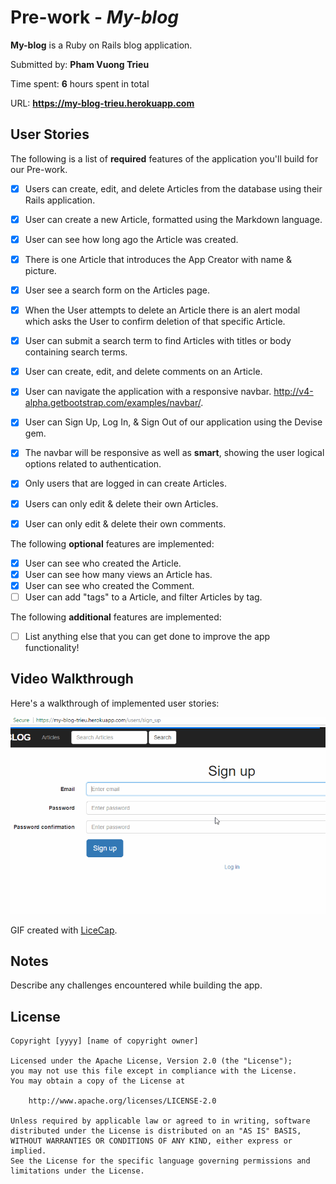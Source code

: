 # Pre-work - *My-blog*


**My-blog** is a Ruby on Rails blog application.

Submitted by: **Pham Vuong Trieu**

Time spent: **6** hours spent in total

URL: **https://my-blog-trieu.herokuapp.com**

## User Stories

The following is a list of **required** features of the application you'll build for our Pre-work.

* [x] Users can create, edit, and delete Articles from the database using their Rails application.
* [x] User can create a new Article, formatted using the Markdown language.
* [x] User can see how long ago the Article was created.
* [x] There is one Article that introduces the App Creator with name & picture.
* [x] User see a search form on the Articles page.
* [x] When the User attempts to delete an Article there is an alert modal which asks the User to confirm deletion of that specific Article.
* [x] User can submit a search term to find Articles with titles or body containing search terms.
* [x] User can create, edit, and delete comments on an Article.
* [x] User can navigate the application with a responsive navbar.
      http://v4-alpha.getbootstrap.com/examples/navbar/.
* [x] User can Sign Up, Log In, & Sign Out of our application using the Devise gem.      
* [x] The navbar will be responsive as well as **smart**, showing the user logical options related to authentication.
* [x] Only users that are logged in can create Articles.
* [x] Users can only edit & delete their own Articles.
* [x] User can only edit & delete their own comments.


The following **optional** features are implemented:

* [x] User can see who created the Article.
* [x] User can see how many views an Article has.
* [x] User can see who created the Comment.
* [ ] User can add "tags" to a Article, and filter Articles by tag.

The following **additional** features are implemented:

- [ ] List anything else that you can get done to improve the app functionality!

## Video Walkthrough 

Here's a walkthrough of implemented user stories:


![Video Walkthrough](walkthrough.gif)

GIF created with [LiceCap](http://www.cockos.com/licecap/).

## Notes

Describe any challenges encountered while building the app.

## License

    Copyright [yyyy] [name of copyright owner]

    Licensed under the Apache License, Version 2.0 (the "License");
    you may not use this file except in compliance with the License.
    You may obtain a copy of the License at

        http://www.apache.org/licenses/LICENSE-2.0

    Unless required by applicable law or agreed to in writing, software
    distributed under the License is distributed on an "AS IS" BASIS,
    WITHOUT WARRANTIES OR CONDITIONS OF ANY KIND, either express or implied.
    See the License for the specific language governing permissions and
    limitations under the License.